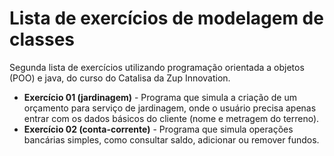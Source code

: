 

# Lista de exercícios de modelagem de classes
Segunda lista de exercícios utilizando programação orientada a objetos (POO) e java, do curso do Catalisa da Zup Innovation.

- **Exercício 01 (jardinagem)** - Programa que simula a criação de um orçamento para serviço de jardinagem, onde o usuário precisa apenas entrar com os dados básicos do cliente (nome e metragem do terreno).
- **Exercício 02 (conta-corrente)** - Programa que simula operações bancárias simples, como consultar saldo, adicionar ou remover fundos.